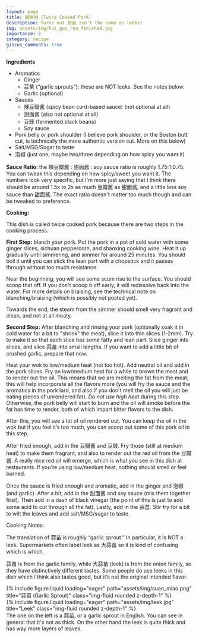 ```yaml
---
layout: page
title: 回锅肉 (Twice Cooked Pork)
description: Turns out 蒜苗 isn’t the same as leeks!
img: assets/img/hui_guo_rou_finished.jpg
importance: 2
category: recipe
giscus_comments: true
---
```


**Ingredients**
- Aromatics
    - Ginger
    - 蒜苗 (“garlic sprouts”); these are NOT leeks. See the notes below.
    - Garlic (optional)
- Sauces
    - 辣豆瓣酱 (spicy bean curd-based sauce) (not optional at all)
    - 甜面酱 (also not optional at all)
    - 豆豉 (fermented black beans)
    - Soy sauce 
- Pork belly or pork shoulder (I believe pork shoulder, or the Boston butt cut, is technically the more authentic version cut. More on this below)
- Salt/MSG/Sugar to taste
- 泡椒 (just one, maybe two/three depending on how spicy you want it)


**Sauce Ratio**: the 辣豆瓣酱 : 甜面酱 : soy sauce ratio is roughly 1.75:1:0.75. You can tweak this depending on how spicy/sweet you want it. The numbers look very specific, but I'm more just saying that I think there should be around 1.5x to 2x as much 豆瓣酱 as 甜面酱, and a little less soy sauce than 甜面酱. The exact ratio doesn't matter too much though and can be tweaked to preference. 

**Cooking:**

This dish is called twice cooked pork because there are two steps in the cooking process.

**First Step:** blanch your pork. Put the pork in a pot of cold water with some ginger slices, sichuan peppercorn, and shaoxing cooking wine. Heat it up gradually until simmering, and simmer for around 25 minutes. You should boil it until you can stick the lean part with a chopstick and it passes through without too much resistance. 

Near the beginning, you will see some scum rise to the surface. You should scoop that off. If you don't scoop it off early, it will redissolve back into the water. For more details on braising, see the technical note on blanching/braising (which is possibly not posted yet).

Towards the end, the steam from the simmer should smell very fragrant and clean, and not at all meaty. 

**Second Step:** After blanching and rinsing your pork (optionally soak it in cold water for a bit to "shrink" the meat), slice it into thin slices (1-2mm). Try to make it so that each slice has some fatty and lean part. Slice ginger into slices, and slice 蒜苗 into small lengths. If you want to add a little bit of crushed garlic, prepare that now.

Heat your wok to low/medium heat (not too hot). Add neutral oil and add in the pork slices. Fry on low/medium heat for a while to brown the meat and to render out the oil. This means that we are melting the fat from the meat; this will help incorporate all the flavors more (you will fry the sauce and the aromatics in the pork lard, and also if you don't melt the oil you will just be eating pieces of unrendered fat). *Do not use high heat* during this step. Otherwise, the pork belly will start to burn and the oil will smoke before the fat has time to render, both of which impart bitter flavors to the dish. 

After this, you will see a lot of oil rendered out. You can keep the oil in the wok but if you feel it’s too much, you can scoop out some of this pork oil in this step.

After fried enough, add in the 豆瓣酱 and 豆豉. Fry those (still at medium heat) to make them fragrant, and also to render out the red oil from the 豆瓣酱. A really nice red oil will emerge, which is what you see in this dish at restaurants. If you're using low/medium heat, nothing should smell or feel burned. 

Once the sauce is fried enough and aromatic, add in the ginger and 泡椒 (and garlic). After a bit, add in the 甜面酱 and soy sauce (mix them together first). Then add in a dash of black vinegar (the point of this is just to add some acid to cut through all the fat). Lastly, add in the 蒜苗. Stir fry for a bit to wilt the leaves and add salt/MSG/sugar to taste.

Cooking Notes:

The translation of 蒜苗 is roughly “garlic sprout.” In particular, it is NOT a leek. Supermarkets often label leek as 大蒜苗 so it is kind of confusing which is which.

蒜苗 is from the garlic family, while 大蒜苗 (leek) is from the onion family, so they have distinctively different tastes. Some people do use leeks in this dish which I think also tastes good, but it’s not the original intended flavor.


<div class="row">
    <div class="col-sm mt-3 mt-md-0">
        {% include figure.liquid loading="eager" path="assets/img/suan_miao.png" title="蒜苗 (Garlic Sprout)" class="img-fluid rounded z-depth-1" %}
    </div>
    <div class="col-sm mt-3 mt-md-0">
        {% include figure.liquid loading="eager" path="assets/img/leek.jpg" title="Leek" class="img-fluid rounded z-depth-1" %}
    </div>
</div>
<div class="caption">
    The one on the left is a 蒜苗, or a garlic sprout in English. You can see in general that it's not as thick. On the other hand the leek is quite thick and has way more layers of leaves.
</div>
